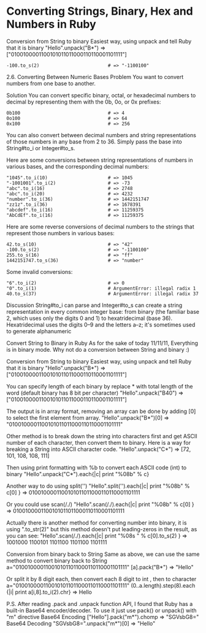 
# Converting Strings, Binary, Hex and Numbers in Ruby

Conversion from String to binary 
Easiest way, using unpack and tell Ruby that it is binary
"Hello".unpack("B*")
=> ["0100100001100101011011000110110001101111"]


	-100.to_s(2)                         # => "-1100100"

2.6. Converting Between Numeric Bases
Problem
You want to convert numbers from one base to another.

Solution
You can convert specific binary, octal, or hexadecimal numbers to decimal by representing them with the 0b, 0o, or 0x prefixes:

	0b100                                # => 4
	0o100                                # => 64
	0x100                                # => 256
You can also convert between decimal numbers and string representations of those numbers in any base from 2 to 36. Simply pass the base into String#to_i or Integer#to_s.

Here are some conversions between string representations of numbers in various bases, and the corresponding decimal numbers:

	"1045".to_i(10)                      # => 1045
	"-1001001".to_i(2)                   # => -73
	"abc".to_i(16)                       # => 2748
	"abc".to_i(20)                       # => 4232
	"number".to_i(36)                    # => 1442151747
	"zz1z".to_i(36)                      # => 1678391
	"abcdef".to_i(16)                    # => 11259375
	"AbCdEf".to_i(16)                    # => 11259375
Here are some reverse conversions of decimal numbers to the strings that represent those numbers in various bases:

	42.to_s(10)                          # => "42"
	-100.to_s(2)                         # => "-1100100"
	255.to_s(16)                         # => "ff"
	1442151747.to_s(36)                  # => "number"
Some invalid conversions:

	"6".to_i(2)                          # => 0
	"0".to_i(1)                          # ArgumentError: illegal radix 1
	40.to_s(37)                          # ArgumentError: illegal radix 37
Discussion
String#to_i can parse and Integer#to_s can create a string representation in every common integer base: from binary (the familiar base 2, which uses only the digits 0 and 1) to hexatridecimal (base 36). Hexatridecimal uses the digits 0–9 and the letters a–z; it's sometimes used to generate alphanumeric


Convert String to Binary in Ruby
As for the sake of today 11/11/11,
Everything is in binary mode.
Why not do a conversion between String and binary :)

Conversion from String to binary 
Easiest way, using unpack and tell Ruby that it is binary
"Hello".unpack("B*")
=> ["0100100001100101011011000110110001101111"]

You can specify length of each binary by replace * with total length of the word (default binary has 8 bit per character)
"Hello".unpack("B40")
=> ["0100100001100101011011000110110001101111"]

The output is in array format, removing an array can be done by adding [0] to select the first element from array.
"Hello".unpack("B*")[0]
=> "0100100001100101011011000110110001101111"

Other method is to break down the string into characters first and get ASCII number of each character, then convert them to binary.
Here is a way for breaking a String into ASCII character code.
‎"Hello".unpack("C*")
=> [72, 101, 108, 108, 111]

Then using print formatting with %b to convert each ASCII code (int) to binary
"Hello".unpack("C*").each{|c| print "%08b" % c}

Another way to do using split('')
"Hello".split('').each{|c| print "%08b" % c[0] }
=> 0100100001100101011011000110110001101111

Or you could use scan(/./)
"Hello".scan(/./).each{|c| print "%08b" % c[0] }
=> 0100100001100101011011000110110001101111

Actually there is another method for converting number into binary, it is using ".to_str(2)" but this method doesn't put leading-zeros in the result, as you can see:
"Hello".scan(/./).each{|c| print "%08s " % c[0].to_s(2) }
=> 1001000 1100101 1101100 1101100 1101111

Conversion from binary back to String
Same as above, we can use the same method to convert binary back to String 
a="0100100001100101011011000110110001101111"
[a].pack("B*")
=> "Hello"

Or split it by 8 digit each, then convert each 8 digit to int , then to character 
a="0100100001100101011011000110110001101111"
(0..a.length).step(8).each {|i| print a[i,8].to_i(2).chr}
=> Hello



P.S.
After reading .pack and .unpack function API, I found that Ruby has a built-in Base64 encoder/decoder.
To use it just use pack() or unpack() with "m" directive
Base64 Encoding 
["Hello"].pack("m*").chomp
=> "SGVsbG8="
Base64 Decoding 
"SGVsbG8=".unpack("m*")[0]
=> "Hello"
